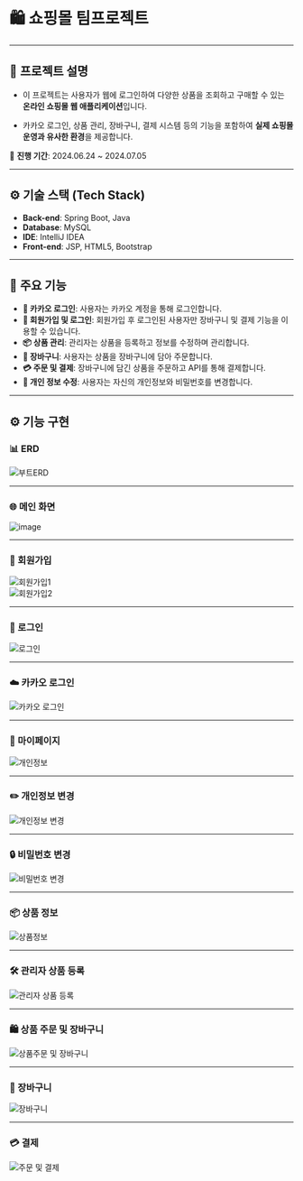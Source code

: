 # 🛍️ 쇼핑몰 팀프로젝트

---
## 📝 프로젝트 설명
- 이 프로젝트는 사용자가 웹에 로그인하여 다양한 상품을 조회하고 구매할 수 있는 **온라인 쇼핑몰 웹 애플리케이션**입니다.
  
- 카카오 로그인, 상품 관리, 장바구니, 결제 시스템 등의 기능을 포함하여 **실제 쇼핑몰 운영과 유사한 환경**을 제공합니다.  
  
  
📅 **진행 기간**: 2024.06.24 ~ 2024.07.05  


---

## ⚙️ 기술 스택 (Tech Stack)  

- **Back-end**: Spring Boot, Java  
- **Database**: MySQL  
- **IDE**: IntelliJ IDEA  
- **Front-end**: JSP, HTML5, Bootstrap  

---

## 🎯 주요 기능  

- **🔑 카카오 로그인**: 사용자는 카카오 계정을 통해 로그인합니다.  
- **👤 회원가입 및 로그인**: 회원가입 후 로그인된 사용자만 장바구니 및 결제 기능을 이용할 수 있습니다.  
- **📦 상품 관리**: 관리자는 상품을 등록하고 정보를 수정하며 관리합니다.  
- **🛒 장바구니**: 사용자는 상품을 장바구니에 담아 주문합니다.  
- **💳 주문 및 결제**: 장바구니에 담긴 상품을 주문하고 API를 통해 결제합니다.  
- **📝 개인 정보 수정**: 사용자는 자신의 개인정보와 비밀번호를 변경합니다.  

---

## ⚙️ 기능 구현  

### 📊 ERD  
![부트ERD](https://github.com/user-attachments/assets/1fb3e15c-86bc-45c2-945b-2598540927b2)  

---

### 🌐 메인 화면  
![image](https://github.com/user-attachments/assets/9bf39516-53fb-4d1c-b9f4-7f7ee4a90407)  

---

### 👥 회원가입  
![회원가입1](https://github.com/user-attachments/assets/456e4fdd-c3c2-4a42-80f7-b7aff3298d53)  
![회원가입2](https://github.com/user-attachments/assets/5c64cc39-fe99-4172-9c35-7d1dc80d23e0)  

---

### 🔐 로그인  
![로그인](https://github.com/user-attachments/assets/4e1e555f-b6a0-44da-8695-4fe7d62dadc5)  

---

### ☁️ 카카오 로그인  
![카카오 로그인](https://github.com/user-attachments/assets/49e4828f-9e39-4253-9732-b27315bb2d0a)  

---

### 👤 마이페이지  
![개인정보](https://github.com/user-attachments/assets/dabc3aaf-8760-413b-889a-282c204ee791)  

---

### ✏️ 개인정보 변경  
![개인정보 변경](https://github.com/user-attachments/assets/b4442656-3fe9-4e52-aa93-7ab2ded429ab)  

---

### 🔒 비밀번호 변경  
![비밀번호 변경](https://github.com/user-attachments/assets/d837f0ba-21c3-41e9-b0a1-7cc0ad922779)  

---

### 📦 상품 정보  
![상품정보](https://github.com/user-attachments/assets/d0a485db-a34d-4ad1-a0a5-3fb108485a73)  

---

### 🛠️ 관리자 상품 등록  
![관리자 상품 등록](https://github.com/user-attachments/assets/894defb2-85b3-47ec-bf62-3a074d64a8a7)  

---

### 🛍️ 상품 주문 및 장바구니  
![상품주문 및 장바구니](https://github.com/user-attachments/assets/eb4a1f65-5352-47e3-bd64-53ba8eb55e15)  

---

### 🛒 장바구니  
![장바구니](https://github.com/user-attachments/assets/4de4166d-c85e-416c-a9fd-36774f26f0a0)  

---

### 💳 결제  
![주문 및 결제](https://github.com/user-attachments/assets/c902b34e-6034-406e-b8db-08cd33f81195)  
